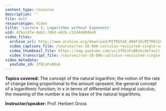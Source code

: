 ```yaml
---
content_type: resource
description: ''
file: null
resourcetype: Video
title: 'Lecture 1: Logarithms without Exponents'
uid: 42ba1d7e-deb2-786d-a62b-c52d4d40d6a9
video_files:
  archive_url: http://www.archive.org/download/MITRES18_006F10/MITRES18_006F10_26_0501_300k.mp4
  video_captions_file: /courses/res-18-006-calculus-revisited-single-variable-calculus-fall-2010/cf5015730d71540094ea913557ef4744_2f8CoFvB8uk.vtt
  video_thumbnail_file: https://img.youtube.com/vi/2f8CoFvB8uk/default.jpg
  video_transcript_file: /courses/res-18-006-calculus-revisited-single-variable-calculus-fall-2010/0691862321b26aaff08b80f01ba55a86_2f8CoFvB8uk.pdf
video_metadata:
  youtube_id: 2f8CoFvB8uk
---
```


**Topics covered:** The concept of the natural logarithm; the notion of the rate of change being proportional to the amount opresent; the general concept of a logarithmic function; ln x in terms of differential and integral calculus; the meaning of the number e as the base of the natural logarithms.

**Instructor/speaker:** Prof. Herbert Gross